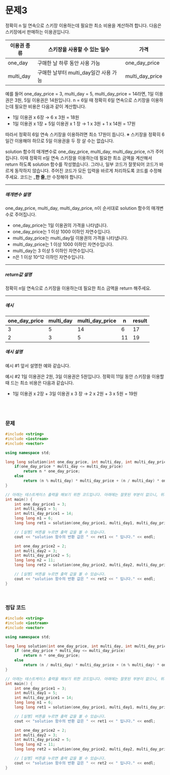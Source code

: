 
# 문제3
정확히 n 일 연속으로 스키장 이용하는데 필요한 최소 비용을 계산하려 합니다. 다음은 스키장에서 판매하는 이용권입니다.

| 이용권 종류 | 스키장을 사용할 수 있는 일수                   | 가격          |
|-------------|---------------------------------------|---------------|
| one_day     | 구매한 날 하루 동안 사용 가능         | one_day_price |
| multi_day   | 구매한 날부터 multi_day일간 사용 가능 | multi_day_price     |

예를 들어 one_day_price = 3, multi_day = 5, multi_day_price = 14라면, 1일 이용권은 3원, 5일 이용권은 14원입니다. n = 6일 때 정확히 6일 연속으로 스키장을 이용하는데 필요한 비용은 다음과 같이 계산합니다.

* 1일 이용권 x 6장 → 6 x 3원 = 18원
* 1일 이용권 x 1장 + 5일 이용권 x 1 장 → 1 x 3원 + 1 x 14원 = 17원

따라서 정확히 6일 연속 스키장을 이용하려면 최소 17원이 듭니다.
※ 스키장을 정확히 6일간 이용해야 하므로 5일 이용권을 두 장 살 수는 없습니다.

solution 함수의 매개변수로 one_day_price, multi_day, multi_day_price, n가 주어집니다. 이때 정확히 n일 연속 스키장을 이용하는데 필요한 최소 금액을 계산해서 return 하도록 solution 함수를 작성했습니다. 그러나, 일부 코드가 잘못되어 코드가 바르게 동작하지 않습니다. 주어진 코드가 모든 입력을 바르게 처리하도록 코드를 수정해주세요. 코드는 _**한 줄**_만 수정해야 합니다.

---

##### 매개변수 설명

one_day_price, multi_day, multi_day_price, n이 순서대로 solution 함수의 매개변수로 주어집니다.

* one_day_price는 1일 이용권의 가격을 나타냅니다.
* one_day_price는 1 이상 1000 이하인 자연수입니다.
* multi_day_price는 multi_day일 이용권의 가격을 나타냅니다.
* multi_day_price는 1 이상 1000 이하인 자연수입니다.
* multi_day는 3 이상 5 이하인 자연수입니다.
* n은 1 이상 10^12 이하인 자연수입니다.

---

##### return값 설명

정확히 n일 연속으로 스키장을 이용하는데 필요한 최소 금액을 return 해주세요.

---
##### 예시

| one_day_price | multi_day | multi_day_price  | n  | result |
|---|---|----|----|--------|
| 3 | 5 | 14 | 6  | 17     |
| 2 | 3 | 5  | 11 | 19     |

##### 예시 설명
예시 #1
앞서 설명한 예와 같습니다.

예시 #2
1일 이용권은 2원, 3일 이용권은 5원입니다. 정확히 11일 동안 스키장을 이용할 때 드는 최소 비용은 다음과 같습니다.

* 1일 이용권 x 2장 + 3일 이용권 x 3 장 → 2 x 2원 + 3 x 5원 = 19원

<br>
<br>

### 문제
```cpp
#include <string>
#include <iostream>
#include <vector>

using namespace std;

long long solution(int one_day_price, int multi_day, int multi_day_price, long long n) {
    if(one_day_price * multi_day <= multi_day_price)
        return n * one_day_price;
    else
        return (n % multi_day) * multi_day_price + (n / multi_day) * one_day_price;
}

// 아래는 테스트케이스 출력을 해보기 위한 코드입니다. 아래에는 잘못된 부분이 없으니, 위의 코드만 수정하세요.
int main() {
    int one_day_price1 = 3;
    int multi_day1 = 5;
    int multi_day_price1 = 14;
    long long n1 = 6;
    long long ret1 = solution(one_day_price1, multi_day1, multi_day_price1, n1);

    // [실행] 버튼을 누르면 출력 값을 볼 수 있습니다.
    cout << "solution 함수의 반환 값은 " << ret1 << " 입니다." << endl;

    int one_day_price2 = 2;
    int multi_day2 = 3;
    int multi_day_price2 = 5;
    long long n2 = 11;
    long long ret2 = solution(one_day_price2, multi_day2, multi_day_price2, n2);

    // [실행] 버튼을 누르면 출력 값을 볼 수 있습니다.
    cout << "solution 함수의 반환 값은 " << ret2 << " 입니다." << endl;
}
```

<br>

### 정답 코드

```cpp
#include <string>
#include <iostream>
#include <vector>

using namespace std;

long long solution(int one_day_price, int multi_day, int multi_day_price, long long n) {
	if (one_day_price * multi_day <= multi_day_price)
		return n * one_day_price;
	else
		return (n / multi_day) * multi_day_price + (n % multi_day) * one_day_price;
}

// 아래는 테스트케이스 출력을 해보기 위한 코드입니다. 아래에는 잘못된 부분이 없으니, 위의 코드만 수정하세요.
int main() {
	int one_day_price1 = 3;
	int multi_day1 = 5;
	int multi_day_price1 = 14;
	long long n1 = 6;
	long long ret1 = solution(one_day_price1, multi_day1, multi_day_price1, n1);

	// [실행] 버튼을 누르면 출력 값을 볼 수 있습니다.
	cout << "solution 함수의 반환 값은 " << ret1 << " 입니다." << endl;

	int one_day_price2 = 2;
	int multi_day2 = 3;
	int multi_day_price2 = 5;
	long long n2 = 11;
	long long ret2 = solution(one_day_price2, multi_day2, multi_day_price2, n2);

	// [실행] 버튼을 누르면 출력 값을 볼 수 있습니다.
	cout << "solution 함수의 반환 값은 " << ret2 << " 입니다." << endl;
}
```
